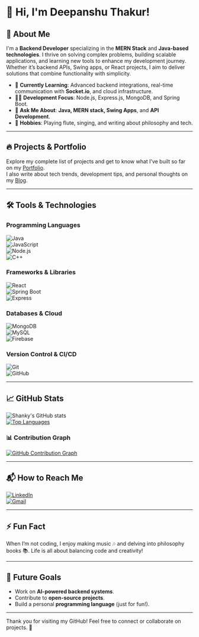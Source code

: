 # 👋 Hi, I'm Deepanshu Thakur! 

## 🚀 About Me  
I'm a **Backend Developer** specializing in the **MERN Stack** and **Java-based technologies**. I thrive on solving complex problems, building scalable applications, and learning new tools to enhance my development journey. Whether it’s backend APIs, Swing apps, or React projects, I aim to deliver solutions that combine functionality with simplicity. 

- 🌱 **Currently Learning**: Advanced backend integrations, real-time communication with **Socket.io**, and cloud infrastructure.  
- 👨‍💻 **Development Focus**: Node.js, Express.js, MongoDB, and Spring Boot.  
- 💬 **Ask Me About**: **Java, MERN stack, Swing Apps**, and **API Development**.  
- 🎸 **Hobbies**: Playing flute, singing, and writing about philosophy and tech.  

---

## 🔥 Projects & Portfolio  
Explore my complete list of projects and get to know what I’ve built so far on my [Portfolio](https://shanky-thakur.netlify.app).  
I also write about tech trends, development tips, and personal thoughts on my [Blog](https://shanky-blogs.netlify.app).  

---

## 🛠️ Tools & Technologies

### **Programming Languages**
![Java](https://img.shields.io/badge/Java-ED8B00?style=for-the-badge&logo=java&logoColor=white)  
![JavaScript](https://img.shields.io/badge/JavaScript-F7DF1E?style=for-the-badge&logo=javascript&logoColor=black)  
![Node.js](https://img.shields.io/badge/Node.js-339933?style=for-the-badge&logo=nodedotjs&logoColor=white)  
![C++](https://img.shields.io/badge/C++-00599C?style=for-the-badge&logo=cplusplus&logoColor=white)

### **Frameworks & Libraries**
![React](https://img.shields.io/badge/React-61DAFB?style=for-the-badge&logo=react&logoColor=black)  
![Spring Boot](https://img.shields.io/badge/Spring%20Boot-6DB33F?style=for-the-badge&logo=springboot&logoColor=white)  
![Express](https://img.shields.io/badge/Express-000000?style=for-the-badge&logo=express&logoColor=white)

### **Databases & Cloud**
![MongoDB](https://img.shields.io/badge/MongoDB-47A248?style=for-the-badge&logo=mongodb&logoColor=white)  
![MySQL](https://img.shields.io/badge/MySQL-4479A1?style=for-the-badge&logo=mysql&logoColor=white)  
![Firebase](https://img.shields.io/badge/Firebase-FFCA28?style=for-the-badge&logo=firebase&logoColor=black)

### **Version Control & CI/CD**
![Git](https://img.shields.io/badge/Git-F05032?style=for-the-badge&logo=git&logoColor=white)  
![GitHub](https://img.shields.io/badge/GitHub-181717?style=for-the-badge&logo=github&logoColor=white)

---

## 📈 GitHub Stats  

![Shanky's GitHub stats](https://github-readme-stats.vercel.app/api?username=shanky-thakur&show_icons=true&theme=dark)  
[![Top Languages](https://github-readme-stats.vercel.app/api/top-langs/?username=shanky-thakur&layout=compact&theme=dark)](https://github.com/shanky-thakur)  

### 📊 Contribution Graph  
[![GitHub Contribution Graph](https://github-readme-activity-graph.cyclic.app/graph?username=shanky-thakur&theme=react-dark)](https://github.com/shanky-thakur)

---

## 📬 How to Reach Me  
[![LinkedIn](https://img.shields.io/badge/LinkedIn-0A66C2?style=for-the-badge&logo=linkedin&logoColor=white)](https://linkedin.com/in/your-profile)  
[![Gmail](https://img.shields.io/badge/Gmail-D14836?style=for-the-badge&logo=gmail&logoColor=white)](mailto:thakurdeepanshu420@gmail.com)

---

## ⚡ Fun Fact  
When I’m not coding, I enjoy making music 🎶 and delving into philosophy books 📚. Life is all about balancing code and creativity!

---

## 🎯 Future Goals  
- Work on **AI-powered backend systems**.  
- Contribute to **open-source projects**.  
- Build a personal **programming language** (just for fun!).  

---

Thank you for visiting my GitHub! Feel free to connect or collaborate on projects. 🚀

